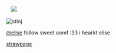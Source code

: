 
ㅤ![](https://komarev.com/ghpvc/?username=graveyardletters&color=4a6596&style=plastic&label=profile+glaze) 
ㅤㅤㅤㅤㅤㅤㅤㅤㅤㅤㅤㅤㅤㅤㅤㅤㅤㅤㅤㅤㅤㅤㅤㅤㅤㅤㅤㅤㅤㅤㅤㅤ




![stinj](https://github.com/user-attachments/assets/073f67d6-0d51-4d61-86eb-9c20732f815c)

[@elise](https://github.com/akechuu) follow sweet oomf :33 i hearkt elise

[strawpage](https://deathsdespair.straw.page/)




